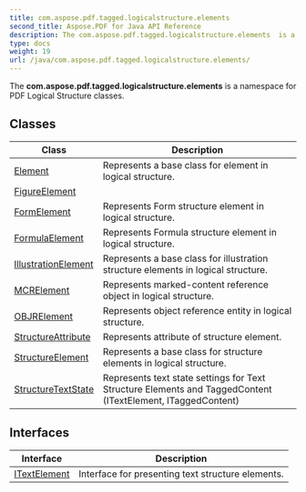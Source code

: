 ```yaml
---
title: com.aspose.pdf.tagged.logicalstructure.elements
second_title: Aspose.PDF for Java API Reference
description: The com.aspose.pdf.tagged.logicalstructure.elements  is a namespace for PDF Logical Structure classes.
type: docs
weight: 19
url: /java/com.aspose.pdf.tagged.logicalstructure.elements/
---
```


The  **com.aspose.pdf.tagged.logicalstructure.elements**   is a namespace for PDF Logical Structure classes.


## Classes

| Class | Description |
| --- | --- |
| [Element](../com.aspose.pdf.tagged.logicalstructure.elements/element) | Represents a base class for element in logical structure. |
| [FigureElement](../com.aspose.pdf.tagged.logicalstructure.elements/figureelement) |  |
| [FormElement](../com.aspose.pdf.tagged.logicalstructure.elements/formelement) | Represents Form structure element in logical structure. |
| [FormulaElement](../com.aspose.pdf.tagged.logicalstructure.elements/formulaelement) | Represents Formula structure element in logical structure. |
| [IllustrationElement](../com.aspose.pdf.tagged.logicalstructure.elements/illustrationelement) | Represents a base class for illustration structure elements in logical structure. |
| [MCRElement](../com.aspose.pdf.tagged.logicalstructure.elements/mcrelement) | Represents marked-content reference object in logical structure. |
| [OBJRElement](../com.aspose.pdf.tagged.logicalstructure.elements/objrelement) | Represents object reference entity in logical structure. |
| [StructureAttribute](../com.aspose.pdf.tagged.logicalstructure.elements/structureattribute) | Represents attribute of structure element. |
| [StructureElement](../com.aspose.pdf.tagged.logicalstructure.elements/structureelement) | Represents a base class for structure elements in logical structure. |
| [StructureTextState](../com.aspose.pdf.tagged.logicalstructure.elements/structuretextstate) | Represents text state settings for Text Structure Elements and TaggedContent (ITextElement, ITaggedContent) |

## Interfaces

| Interface | Description |
| --- | --- |
| [ITextElement](../com.aspose.pdf.tagged.logicalstructure.elements/itextelement) | Interface for presenting text structure elements. |
